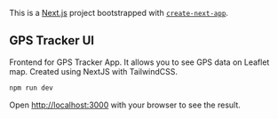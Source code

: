 This is a [Next.js](https://nextjs.org) project bootstrapped with [`create-next-app`](https://nextjs.org/docs/app/api-reference/cli/create-next-app).

## GPS Tracker UI

Frontend for GPS Tracker App. It allows you to see GPS data on Leaflet map. Created using NextJS with TailwindCSS.

```bash
npm run dev

```

Open [http://localhost:3000](http://localhost:3000) with your browser to see the result.
